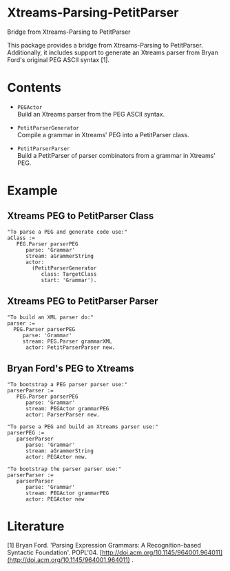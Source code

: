 # Xtreams-Parsing-PetitParser
Bridge from Xtreams-Parsing to PetitParser

This package provides a bridge from Xtreams-Parsing to PetitParser. Additionally, it includes support to generate an Xtreams parser from Bryan Ford's original PEG ASCII syntax [1].

# Contents
* `PEGActor`  
Build an Xtreams parser from the PEG ASCII syntax.

* `PetitParserGenerator`  
Compile a grammar in Xtreams' PEG into a PetitParser class.

* `PetitParserParser`  
Build a PetitParser of parser combinators from a grammar in Xtreams' PEG.

# Example
## Xtreams PEG to PetitParser Class
```Smalltalk
"To parse a PEG and generate code use:"
aClass :=
   PEG.Parser parserPEG
      parse: 'Grammar'
      stream: aGrammerString
      actor:
        (PetitParserGenerator
           class: TargetClass
           start: 'Grammar').
```
## Xtreams PEG to PetitParser Parser
```Smalltalk
"To build an XML parser do:"
parser :=
  PEG.Parser parserPEG
     parse: 'Grammar'
     stream: PEG.Parser grammarXML
      actor: PetitParserParser new.
```
## Bryan Ford's PEG to Xtreams
```Smalltalk
"To bootstrap a PEG parser parser use:"
parserParser :=
   PEG.Parser parserPEG
      parse: 'Grammar'
      stream: PEGActor grammarPEG
      actor: ParserParser new.

"To parse a PEG and build an Xtreams parser use:"
parserPEG :=
   parserParser
      parse: 'Grammar'
      stream: aGrammerString
      actor: PEGActor new.

"To bootstrap the parser parser use:"
parserParser :=
   parserParser
      parse: 'Grammar'
      stream: PEGActor grammarPEG
      actor: PEGActor new
```

# Literature
[1] Bryan Ford.
  'Parsing Expression Grammars: A Recognition-based Syntactic Foundation'.
  POPL'04.
  [http://doi.acm.org/10.1145/964001.964011](http://doi.acm.org/10.1145/964001.964011) .
